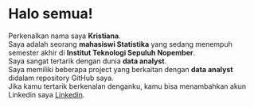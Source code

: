 # Halo semua!

Perkenalkan nama saya **Kristiana**.\
Saya adalah seorang **mahasiswi Statistika** yang sedang menempuh semester akhir di **Institut Teknologi Sepuluh Nopember**.\
Saya sangat tertarik dengan dunia **data analyst**.\
Saya memiliki beberapa project yang berkaitan dengan **data analyst** didalam repository GitHub saya.\
Jika kamu tertarik berkenalan denganku, kamu bisa menambahkan akun Linkedin saya [Linkedin](https://www.linkedin.com/in/kristi-ana/).
